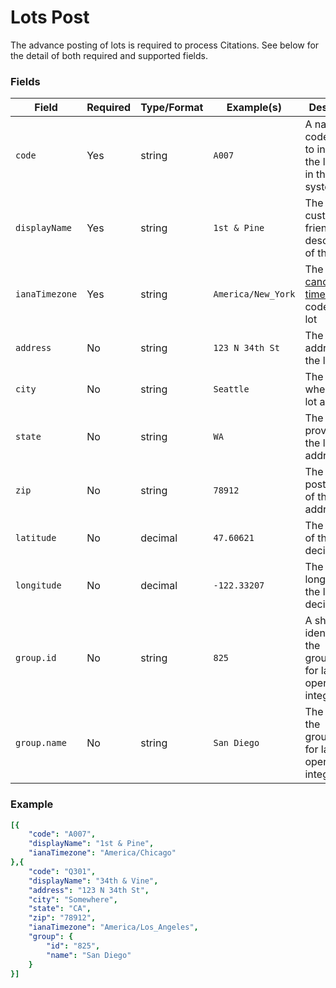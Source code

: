 # Lots Post

The advance posting of lots is required to process Citations.  See below for the detail of both required and supported fields.

### Fields
| Field | Required | Type/Format | Example(s) | Description|
|-------|----------|-------------|---------|------------|
| `code` | Yes | string | `A007` | A name or code you use to indicate the location in the source system. |
| `displayName` | Yes | string | `1st & Pine` | The customer friendly description of the lot |
| `ianaTimezone` | Yes | string | `America/New_York` | The [IANA canonical time zone](https://en.wikipedia.org/wiki/List_of_tz_database_time_zones) code for the lot |
| `address` | No | string | `123 N 34th St` | The street address of the lot |
| `city` | No | string | `Seattle` | The city where of the lot address |
| `state` | No | string | `WA` | The state or province of the lot address |
| `zip` | No | string | `78912` | The zip or postal code of the lot address  |
| `latitude` | No | decimal | `47.60621` | The latitude of the lot in decimal form |
| `longitude` | No | decimal | `-122.33207` | The longitude of the lot in decimal form |
| `group.id` | No | string | `825` | A short identifier for the group/market for large operator integration. |
| `group.name` | No | string | `San Diego` | The name for the group/market for large operator integration. |

### Example

```yaml
[{
    "code": "A007",
    "displayName": "1st & Pine",
    "ianaTimezone": "America/Chicago"
},{
    "code": "Q301",
    "displayName": "34th & Vine",
    "address": "123 N 34th St",
    "city": "Somewhere",
    "state": "CA",
    "zip": "78912",
    "ianaTimezone": "America/Los_Angeles",
    "group": {
        "id": "825",
        "name": "San Diego"
    }
}]
```


 
